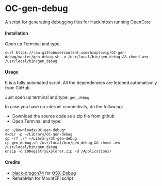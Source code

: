 # OC-gen-debug

A script for generating debugging files for Hackintosh running OpenCore

#### Installation

Open up Terminal and type:

```shell
curl https://raw.githubusercontent.com/hieplpvip/OC-gen-debug/master/gen_debug.sh -o /usr/local/bin/gen_debug && chmod a+x /usr/local/bin/gen_debug
```

#### Usage

It is a fully automated script. All the dependencies are fetched automatically from GitHub.

Just open up terminal and type: `gen_debug`

In case you have no internet connectivity, do the following:
- Download the source code as a zip file from github
- Open Terminal and type:

```shell
cd ~/Downloads/OC-gen-debug*
mkdir -p ~/Library/OC-gen-debug
cp -rf ./* ~/Library/OC-gen-debug
cp gen_debug.sh /usr/local/bin/gen_debug && chmod a+x /usr/local/bin/gen_debug
unzip -o IORegistryExplorer.zip -d /Applications/
```

#### Credits

- [black-dragon74](https://github.com/black-dragon74) for
[OSX-Debug](https://github.com/black-dragon74/OSX-Debug)
- RehabMan for MountEFI script
